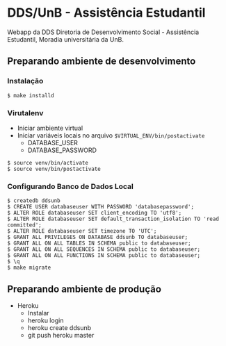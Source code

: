 # DDS/UnB - Assistência Estudantil

Webapp da DDS Diretoria de Desenvolvimento Social - Assistência Estudantil, Moradia universitária da UnB.

## Preparando ambiente de desenvolvimento

### Instalação

```
$ make installd
```

### Virutalenv

- Iniciar ambiente virtual
- Iniciar variáveis locais no arquivo ``$VIRTUAL_ENV/bin/postactivate``
    - DATABASE_USER
    - DATABASE_PASSWORD

```
$ source venv/bin/activate
$ source venv/bin/postactivate
```

### Configurando Banco de Dados Local

```
$ createdb ddsunb
$ CREATE USER databaseuser WITH PASSWORD 'databasepassword';
$ ALTER ROLE databaseuser SET client_encoding TO 'utf8';
$ ALTER ROLE databaseuser SET default_transaction_isolation TO 'read committed';
$ ALTER ROLE databaseuser SET timezone TO 'UTC';
$ GRANT ALL PRIVILEGES ON DATABASE ddsunb TO databaseuser;
$ GRANT ALL ON ALL TABLES IN SCHEMA public to databaseuser;
$ GRANT ALL ON ALL SEQUENCES IN SCHEMA public to databaseuser;
$ GRANT ALL ON ALL FUNCTIONS IN SCHEMA public to databaseuser;
$ \q
$ make migrate
```

## Preparando ambiente de produção

- Heroku
    - Instalar
    - heroku login
    - heroku create ddsunb
    - git push heroku master

<!-- - Criar ``__init__.py`` dentro da pasta settings decidindo qual estágio do projeto, desenvolvimento ou produção, e.g.:

```
from .prod import *
``` -->
<!--
- Configurar o Heroku

```
$ heroku config:set DJANGO_SETTINGS_MODULE=settings.prod
$ heroku run python manage.py migrate
``` -->
